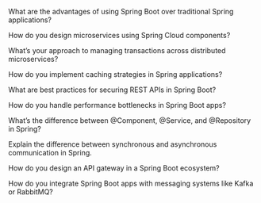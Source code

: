 What are the advantages of using Spring Boot over traditional Spring applications?

How do you design microservices using Spring Cloud components?

What’s your approach to managing transactions across distributed microservices?

How do you implement caching strategies in Spring applications?

What are best practices for securing REST APIs in Spring Boot?

How do you handle performance bottlenecks in Spring Boot apps?

What’s the difference between @Component, @Service, and @Repository in Spring?

Explain the difference between synchronous and asynchronous communication in Spring.

How do you design an API gateway in a Spring Boot ecosystem?

How do you integrate Spring Boot apps with messaging systems like Kafka or RabbitMQ?